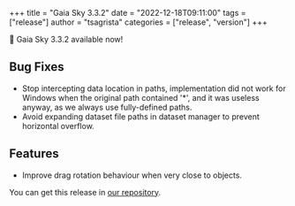 +++
title = "Gaia Sky 3.3.2"
date = "2022-12-18T09:11:00"
tags = ["release"]
author = "tsagrista"
categories = ["release", "version"]
+++

📢 Gaia Sky 3.3.2 available now!

<!--more-->


## Bug Fixes
- Stop intercepting data location in paths, implementation did not work for Windows when the original path contained '*', and it was useless anyway, as we always use fully-defined paths.
- Avoid expanding dataset file paths in dataset manager to prevent horizontal overflow.

## Features
- Improve drag rotation behaviour when very close to objects.

You can get this release in [our repository](https://gaia.ari.uni-heidelberg.de/gaiasky/releases//3.3.2.b5202d46f/).